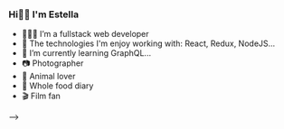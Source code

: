 ### Hi👋🏻 I'm Estella 


- 👩🏻‍💻 I’m a fullstack web developer
- 💜 The technologies I'm enjoy working with: React, Redux, NodeJS...
- 🌱 I’m currently learning GraphQL...
- 📷 Photographer 
- 🦦 Animal lover
- 🍓 Whole food diary
- 🎬 Film fan

-->
